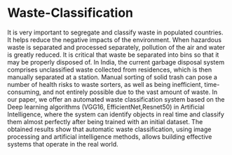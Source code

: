 # Waste-Classification

It is very important to segregate and classify waste in populated countries. It helps reduce the negative impacts of the environment. When hazardous waste is separated and processed separately, pollution of the air and water is greatly reduced. It is critical that waste be separated into bins so that it may be properly disposed of. 
In India, the current garbage disposal system comprises unclassified waste collected from residences, which is then manually separated at a station. Manual sorting of solid trash can pose a number of health risks to waste sorters, as well as being inefficient, time-consuming, and not entirely possible due to the vast amount of waste. 
In our paper, we offer an automated waste classification system based on the Deep learning algorithms (VGG16, EfficientNet,Resnet50)  in Artificial Intelligence, where the system can identify objects in real time and classify them almost perfectly after being trained with an initial dataset. The obtained results show that automatic waste classification, using image processing and artificial intelligence methods, allows building effective systems that operate in the real world.


